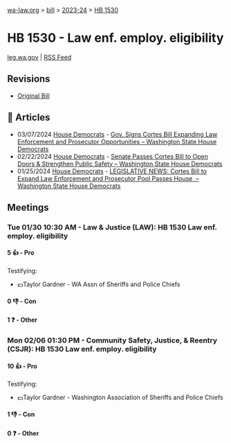 [wa-law.org](/) > [bill](/bill/) > [2023-24](/bill/2023-24/) > [HB 1530](/bill/2023-24/hb/1530/)

# HB 1530 - Law enf. employ. eligibility
[leg.wa.gov](https://app.leg.wa.gov/billsummary?BillNumber=1530&Year=2023&Initiative=false) | [RSS Feed](./rss.xml)

## Revisions
* [Original Bill](1/)

## 📰 Articles
* 03/07/2024 [House Democrats](/org/house_democrats/) - [Gov. Signs Cortes Bill Expanding Law Enforcement and Prosecutor Opportunities – Washington State House Democrats](https://housedemocrats.wa.gov/blog/2024/03/07/gov-signs-cortes-bill-expanding-law-enforcement-and-prosecutor-opportunities/#:~:text=House%20Bill%201530)
* 02/22/2024 [House Democrats](/org/house_democrats/) - [Senate Passes Cortes Bill to Open Doors & Strengthen Public Safety – Washington State House Democrats](https://housedemocrats.wa.gov/blog/2024/02/22/senate-passes-cortes-bill-to-open-doors-strengthen-public-safety/#:~:text=House%20Bill%201530)
* 01/25/2024 [House Democrats](/org/house_democrats/) - [LEGISLATIVE NEWS: Cortes Bill to Expand Law Enforcement and Prosecutor Pool Passes House  – Washington State House Democrats](https://housedemocrats.wa.gov/blog/2024/01/25/legislative-news-cortes-bill-to-expand-law-enforcement-and-prosecutor-pool-passes-house/#:~:text=House%20Bill%201530)

## Meetings
### Tue 01/30 10:30 AM - Law & Justice (LAW): HB 1530 Law enf. employ. eligibility
#### 5 👍 - Pro
Testifying:
* 💵Taylor Gardner - WA Assn of Sheriffs and Police Chiefs

#### 0 👎 - Con

#### 1 ❓ - Other

### Mon 02/06 01:30 PM - Community Safety, Justice, & Reentry (CSJR): HB 1530 Law enf. employ. eligibility
#### 10 👍 - Pro
Testifying:
* 💵Taylor Gardner - Washington Association of Sheriffs and Police Chiefs

#### 1 👎 - Con

#### 0 ❓ - Other
